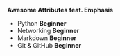 **Awesome Attributes** __feat. Emphasis__
- Python __Beginner__
- Networking __Beginner__
- Markdown __Beginner__
- Git & GitHub __Beginner__
